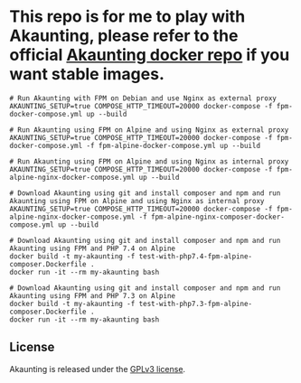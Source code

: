 # This repo is for me to play with Akaunting, please refer to the official [Akaunting docker repo](https://github.com/akaunting/docker) if you want stable images.

```shell
# Run Akaunting with FPM on Debian and use Nginx as external proxy
AKAUNTING_SETUP=true COMPOSE_HTTP_TIMEOUT=20000 docker-compose -f fpm-docker-compose.yml up --build

# Run Akaunting using FPM on Alpine and using Nginx as external proxy
AKAUNTING_SETUP=true COMPOSE_HTTP_TIMEOUT=20000 docker-compose -f fpm-docker-compose.yml -f fpm-alpine-docker-compose.yml up --build

# Run Akaunting using FPM on Alpine and using Nginx as internal proxy
AKAUNTING_SETUP=true COMPOSE_HTTP_TIMEOUT=20000 docker-compose -f fpm-alpine-nginx-docker-compose.yml up --build

# Download Akaunting using git and install composer and npm and run Akaunting using FPM on Alpine and using Nginx as internal proxy
AKAUNTING_SETUP=true COMPOSE_HTTP_TIMEOUT=20000 docker-compose -f fpm-alpine-nginx-docker-compose.yml -f fpm-alpine-nginx-composer-docker-compose.yml up --build

# Download Akaunting using git and install composer and npm and run Akaunting using FPM and PHP 7.4 on Alpine
docker build -t my-akaunting -f test-with-php7.4-fpm-alpine-composer.Dockerfile .
docker run -it --rm my-akaunting bash

# Download Akaunting using git and install composer and npm and run Akaunting using FPM and PHP 7.3 on Alpine
docker build -t my-akaunting -f test-with-php7.3-fpm-alpine-composer.Dockerfile .
docker run -it --rm my-akaunting bash
```

## License

Akaunting is released under the [GPLv3 license](LICENSE.txt).
